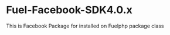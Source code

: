 Fuel-Facebook-SDK4.0.x
======================

This is Facebook Package for installed on Fuelphp package class
